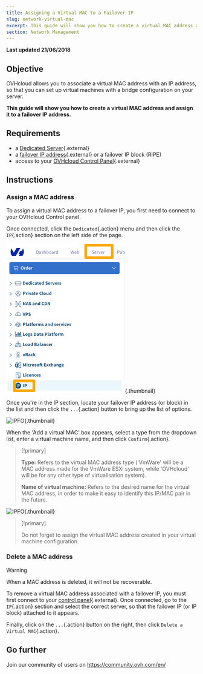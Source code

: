 ```yaml
---
title: Assigning a Virtual MAC to a Failover IP
slug: network-virtual-mac
excerpt: This guide will show you how to create a virtual MAC address and assign it to a failover IP address.
section: Network Management
---
```


**Last updated 21/06/2018**

## Objective

OVHcloud allows you to associate a virtual MAC address with an IP address, so that you can set up virtual machines with a bridge configuration on your server.

**This guide will show you how to create a virtual MAC address and assign it to a failover IP address.**

## Requirements

* a [Dedicated Server](https://www.ovh.com.au/dedicated-servers/){.external}
* a [failover IP address](https://www.ovh.com.au/dedicated-servers/ip_failover.xml){.external} or a failover IP block (RIPE)
* access to your [OVHcloud Control Panel](https://ca.ovh.com/auth/?action=gotomanager){.external}


## Instructions

### Assign a MAC address

To assign a virtual MAC address to a failover IP, you first need to connect to your OVHcloud Control panel.

Once connected, click the `Dedicated`{.action} menu and then click the `IP`{.action} section on the left side of the page.

![IPFO](images/virtual_mac_01_2020.png){.thumbnail}

Once you're in the IP section, locate your failover IP address (or block) in the list and then click the `...`{.action} button to bring up the list of options.

![IPFO](images/virtual_mac_02.png){.thumbnail}

When the 'Add a virtual MAC' box appears, select a type from the dropdown list, enter a virtual machine name, and then click `Confirm`{.action}.

> [!primary]
>
> **Type:** Refers to the virtual MAC address type ('VmWare' will be a MAC address made for the VmWare ESXi system, while 'OVHcloud' will be for any other type of virtualisation system).
>
> **Name of virtual machine:** Refers to the desired name for the virtual MAC address, in order to make it easy to identify this IP/MAC pair in the future.
>

![IPFO](images/virtual_mac_03.png){.thumbnail}


> [!primary]
>
> Do not forget to assign the virtual MAC address created in your virtual machine configuration.
> 

### Delete a MAC address

> [!warning]
>
> When a MAC address is deleted, it will not be recoverable.
> 

To remove a virtual MAC address associated with a failover IP, you must first connect to your [control panel](https://ca.ovh.com/auth/?action=gotomanager){.external}. Once connected, go to the `IP`{.action} section and select the correct server, so that the failover IP (or IP block) attached to it appears.

Finally, click on the `...`{.action} button on the right, then click `Delete a Virtual MAC`{.action}.

## Go further

Join our community of users on <https://community.ovh.com/en/>
